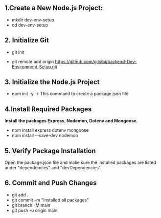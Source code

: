 ## 1.Create a New Node.js Project:

- mkdir dev-env-setup
- cd dev-env-setup

## 2. Initialize Git

- git init

- git remote add origin https://github.com/gitsibi/backend-Dev-Environment-Setup.git

## 3. Initialize the Node.js Project

- npm init -y -> This command to create a package.json file

## 4.Install Required Packages

**Install the packages Express, Nodemon, Dotenv and Mongoose.**

- npm install express dotenv mongoose
- npm install --save-dev nodemon

## 5. Verify Package Installation

Open the package.json file and make sure the installed packages are listed under "dependencies" and "devDependencies".

## 6. Commit and Push Changes

- git add .
- git commit -m "Installed all packages"
- git branch -M main
- git push -u origin main